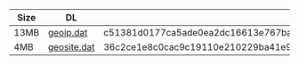 |    Size   |     DL  | sha512sum |
|  ---  |  ---  |  ---  |
| 13MB | [geoip.dat](https://cdn.jsdelivr.net/gh/googleians/Rules@main/geoip.dat) | c51381d0177ca5ade0ea2dc16613e767ba1d1f835a90e026960ae0c75d79a027faa3b41e7c3307f0e5a03b82dd7368dca9c688739cf2daa3e872b44fb516a351 |
| 4MB | [geosite.dat](https://cdn.jsdelivr.net/gh/googleians/Rules@main/geosite.dat) | 36c2ce1e8c0cac9c19110e210229ba41e96cbdaffe304a6867c5b2991b0f1938e28d9bafb82e928f0d2da07dc4f698428bb11b4f8ac47d22c9e24260619b9b5d |
